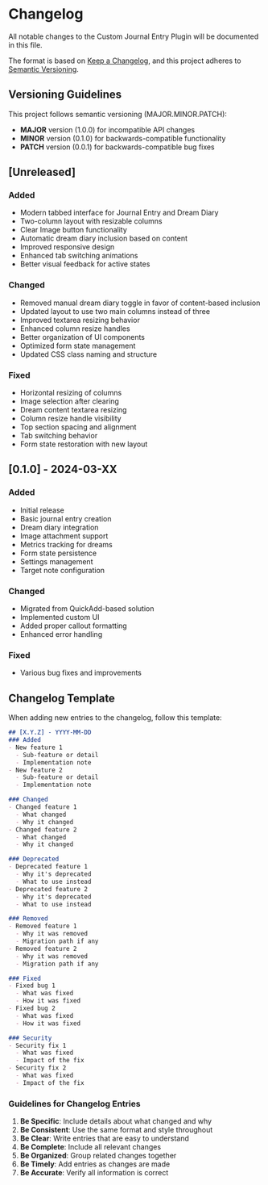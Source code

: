 # Changelog

All notable changes to the Custom Journal Entry Plugin will be documented in this file.

The format is based on [Keep a Changelog](https://keepachangelog.com/en/1.0.0/),
and this project adheres to [Semantic Versioning](https://semver.org/spec/v2.0.0.html).

## Versioning Guidelines

This project follows semantic versioning (MAJOR.MINOR.PATCH):

- **MAJOR** version (1.0.0) for incompatible API changes
- **MINOR** version (0.1.0) for backwards-compatible functionality
- **PATCH** version (0.0.1) for backwards-compatible bug fixes

## [Unreleased]

### Added
- Modern tabbed interface for Journal Entry and Dream Diary
- Two-column layout with resizable columns
- Clear Image button functionality
- Automatic dream diary inclusion based on content
- Improved responsive design
- Enhanced tab switching animations
- Better visual feedback for active states

### Changed
- Removed manual dream diary toggle in favor of content-based inclusion
- Updated layout to use two main columns instead of three
- Improved textarea resizing behavior
- Enhanced column resize handles
- Better organization of UI components
- Optimized form state management
- Updated CSS class naming and structure

### Fixed
- Horizontal resizing of columns
- Image selection after clearing
- Dream content textarea resizing
- Column resize handle visibility
- Top section spacing and alignment
- Tab switching behavior
- Form state restoration with new layout

## [0.1.0] - 2024-03-XX

### Added
- Initial release
- Basic journal entry creation
- Dream diary integration
- Image attachment support
- Metrics tracking for dreams
- Form state persistence
- Settings management
- Target note configuration

### Changed
- Migrated from QuickAdd-based solution
- Implemented custom UI
- Added proper callout formatting
- Enhanced error handling

### Fixed
- Various bug fixes and improvements

## Changelog Template

When adding new entries to the changelog, follow this template:

```markdown
## [X.Y.Z] - YYYY-MM-DD
### Added
- New feature 1
  - Sub-feature or detail
  - Implementation note
- New feature 2
  - Sub-feature or detail
  - Implementation note

### Changed
- Changed feature 1
  - What changed
  - Why it changed
- Changed feature 2
  - What changed
  - Why it changed

### Deprecated
- Deprecated feature 1
  - Why it's deprecated
  - What to use instead
- Deprecated feature 2
  - Why it's deprecated
  - What to use instead

### Removed
- Removed feature 1
  - Why it was removed
  - Migration path if any
- Removed feature 2
  - Why it was removed
  - Migration path if any

### Fixed
- Fixed bug 1
  - What was fixed
  - How it was fixed
- Fixed bug 2
  - What was fixed
  - How it was fixed

### Security
- Security fix 1
  - What was fixed
  - Impact of the fix
- Security fix 2
  - What was fixed
  - Impact of the fix
```

### Guidelines for Changelog Entries

1. **Be Specific**: Include details about what changed and why
2. **Be Consistent**: Use the same format and style throughout
3. **Be Clear**: Write entries that are easy to understand
4. **Be Complete**: Include all relevant changes
5. **Be Organized**: Group related changes together
6. **Be Timely**: Add entries as changes are made
7. **Be Accurate**: Verify all information is correct 
